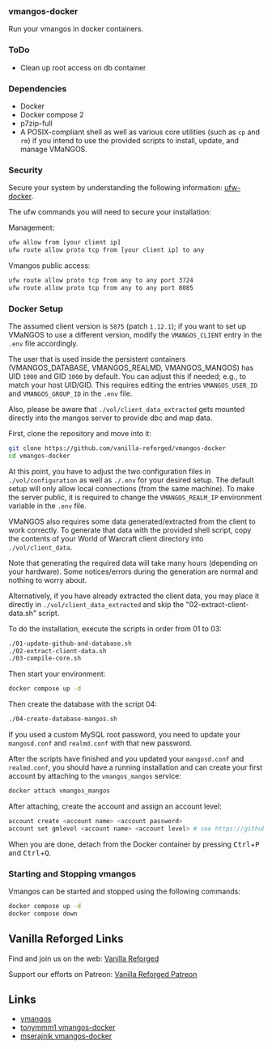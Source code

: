 ### vmangos-docker

Run your vmangos in docker containers.

### ToDo

- Clean up root access on db container

### Dependencies

- Docker
- Docker compose 2
- p7zip-full
- A POSIX-compliant shell as well as various core utilities (such as `cp` and `rm`) if you intend to use the provided scripts to install, update, and manage VMaNGOS.

### Security

Secure your system by understanding the following information: [ufw-docker](https://github.com/chaifeng/ufw-docker).

The ufw commands you will need to secure your installation:

Management:

```sh
ufw allow from [your client ip]
ufw route allow proto tcp from [your client ip] to any
```

Vmangos public access:

```sh
ufw route allow proto tcp from any to any port 3724
ufw route allow proto tcp from any to any port 8085
```

### Docker Setup

The assumed client version is `5875` (patch `1.12.1`); if you want to set up VMaNGOS to use a different version, modify the `VMANGOS_CLIENT` entry in the `.env` file accordingly.

The user that is used inside the persistent containers (VMANGOS_DATABASE, VMANGOS_REALMD, VMANGOS_MANGOS) has UID `1000` and GID `1000` by default. You can adjust this if needed; e.g., to match your host UID/GID. This requires editing the entries `VMANGOS_USER_ID` and `VMANGOS_GROUP_ID` in the `.env` file.

Also, please be aware that `./vol/client_data_extracted` gets mounted directly into the mangos server to provide dbc and map data.

First, clone the repository and move into it:

```sh
git clone https://github.com/vanilla-reforged/vmangos-docker
cd vmangos-docker
```

At this point, you have to adjust the two configuration files in `./vol/configuration` as well as `./.env` for your desired setup. The default setup will only allow local connections (from the same machine). To make the server public, it is required to change the `VMANGOS_REALM_IP` environment variable in the `.env` file.

VMaNGOS also requires some data generated/extracted from the client to work correctly. To generate that data with the provided shell script, copy the contents of your World of Warcraft client directory into `./vol/client_data`.

Note that generating the required data will take many hours (depending on your hardware). Some notices/errors during the generation are normal and nothing to worry about.

Alternatively, if you have already extracted the client data, you may place it directly in `./vol/client_data_extracted` and skip the "02-extract-client-data.sh" script.

To do the installation, execute the scripts in order from 01 to 03:

```sh
./01-update-github-and-database.sh
./02-extract-client-data.sh
./03-compile-core.sh
```

Then start your environment:

```sh
docker compose up -d
```

Then create the database with the script 04:

```sh
./04-create-database-mangos.sh
```

If you used a custom MySQL root password, you need to update your `mangosd.conf` and `realmd.conf` with that new password.

After the scripts have finished and you updated your `mangosd.conf` and `realmd.conf`, you should have a running installation and can create your first account by attaching to the `vmangos_mangos` service:

```sh
docker attach vmangos_mangos
```

After attaching, create the account and assign an account level:

```sh
account create <account name> <account password>
account set gmlevel <account name> <account level> # see https://github.com/vmangos/core/blob/79efe80ae39d94a5e52b71179583509b1df75899/src/shared/Common.h#L184-L191
```

When you are done, detach from the Docker container by pressing <kbd>Ctrl</kbd>+<kbd>P</kbd> and <kbd>Ctrl</kbd>+<kbd>Q</kbd>.

### Starting and Stopping vmangos

Vmangos can be started and stopped using the following commands:

```sh
docker compose up -d
docker compose down
```

## Vanilla Reforged Links

Find and join us on the web: [Vanilla Reforged](https://vanillareforged.org/)

Support our efforts on Patreon: [Vanilla Reforged Patreon](https://www.patreon.com/vanillareforged)

## Links

- [vmangos](https://github.com/vmangos/core)
- [tonymmm1 vmangos-docker](https://github.com/tonymmm1/vmangos-docker)
- [mserajnik vmangos-docker](https://github.com/mserajnik/vmangos-deploy)
